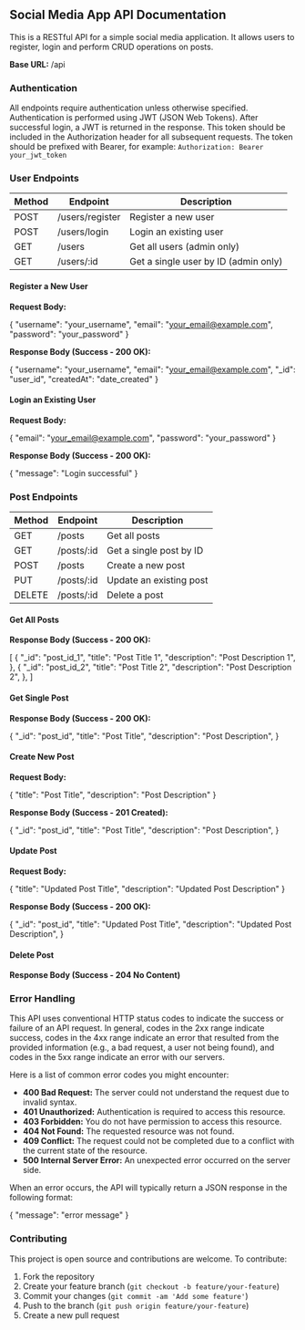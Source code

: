 
## Social Media App API Documentation

This is a RESTful API for a simple social media application. It allows users to register, login and perform CRUD operations on posts.

**Base URL:** /api

### Authentication

All endpoints require authentication unless otherwise specified.
Authentication is performed using JWT (JSON Web Tokens).
After successful login, a JWT is returned in the response.
This token should be included in the Authorization header for all subsequent requests.
The token should be prefixed with Bearer, for example:
`Authorization: Bearer your_jwt_token`

### User Endpoints

| Method | Endpoint | Description |
|---|---|---|
| POST | /users/register | Register a new user |
| POST | /users/login | Login an existing user |
| GET | /users | Get all users (admin only) |
| GET | /users/:id | Get a single user by ID (admin only) |

#### Register a New User

**Request Body:**

{
  "username": "your_username",
  "email": "your_email@example.com",
  "password": "your_password"
}

**Response Body (Success - 200 OK):**

{
  "username": "your_username",
  "email": "your_email@example.com",
  "_id": "user_id",
  "createdAt": "date_created"
}

#### Login an Existing User

**Request Body:**

{
  "email": "your_email@example.com",
  "password": "your_password"
}

**Response Body (Success - 200 OK):**

{
  "message": "Login successful"
}

### Post Endpoints

| Method | Endpoint | Description |
|---|---|---|
| GET | /posts | Get all posts |
| GET | /posts/:id | Get a single post by ID |
| POST | /posts | Create a new post |
| PUT | /posts/:id | Update an existing post |
| DELETE | /posts/:id | Delete a post |

#### Get All Posts

**Response Body (Success - 200 OK):**

[
  {
    "_id": "post_id_1",
    "title": "Post Title 1",
    "description": "Post Description 1",
  },
  {
    "_id": "post_id_2",
    "title": "Post Title 2",
    "description": "Post Description 2",
  },
]

#### Get Single Post

**Response Body (Success - 200 OK):**

{
  "_id": "post_id",
  "title": "Post Title",
  "description": "Post Description",
}

#### Create New Post

**Request Body:**

{
  "title": "Post Title",
  "description": "Post Description"
}

**Response Body (Success - 201 Created):**

{
    "_id": "post_id",
    "title": "Post Title",
    "description": "Post Description",
}

#### Update Post

**Request Body:**

{
  "title": "Updated Post Title",
  "description": "Updated Post Description"
}

**Response Body (Success - 200 OK):**

{
  "_id": "post_id",
  "title": "Updated Post Title",
  "description": "Updated Post Description",
}

#### Delete Post

**Response Body (Success - 204 No Content)**

### Error Handling

This API uses conventional HTTP status codes to indicate the success or failure of an API request. In general, codes in the 2xx range indicate success, codes in the 4xx range indicate an error that resulted from the provided information (e.g., a bad request, a user not being found), and codes in the 5xx range indicate an error with our servers.

Here is a list of common error codes you might encounter:

* **400 Bad Request:** The server could not understand the request due to invalid syntax.
* **401 Unauthorized:** Authentication is required to access this resource.
* **403 Forbidden:** You do not have permission to access this resource.
* **404 Not Found:** The requested resource was not found.
* **409 Conflict:** The request could not be completed due to a conflict with the current state of the resource.
* **500 Internal Server Error:** An unexpected error occurred on the server side.

When an error occurs, the API will typically return a JSON response in the following format:

{
  "message": "error message"
}

### Contributing

This project is open source and contributions are welcome. To contribute:

1. Fork the repository
2. Create your feature branch (`git checkout -b feature/your-feature`)
3. Commit your changes (`git commit -am 'Add some feature'`)
4. Push to the branch (`git push origin feature/your-feature`)
5. Create a new pull request
